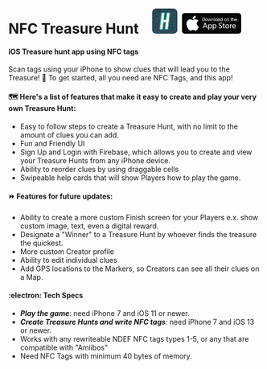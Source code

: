 # NFC Treasure Hunt &nbsp;&nbsp; <img src="https://github.com/matt-martindale/ScavengerHunt/blob/main/images/logo_50.png" alt="Treasure Hunt Logo" width="50px"/> <img src="https://github.com/matt-martindale/ScavengerHunt/blob/main/images/app_store.png" alt="App Store Logo" width="120px"/>
#### iOS Treasure hunt app using NFC tags

Scan tags using your iPhone to show clues that will lead you to the Treasure! 💎
To get started, all you need are NFC Tags, and this app!

#### 🗺️  Here's a list of features that make it easy to create and play your very own Treasure Hunt:
* Easy to follow steps to create a Treasure Hunt, with no limit to the amount of clues you can add.
* Fun and Friendly UI
* Sign Up and Login with Firebase, which allows you to create and view your Treasure Hunts from any iPhone device.
* Ability to reorder clues by using draggable cells
* Swipeable help cards that will show Players how to play the game.

#### ⏩  Features for future updates:
* Ability to create a more custom Finish screen for your Players e.x. show custom image, text, even a digital reward.
* Designate a "Winner" to a Treasure Hunt by whoever finds the treasure the quickest.
* More custom Creator profile
* Ability to edit individual clues
* Add GPS locations to the Markers, so Creators can see all their clues on a Map.

#### :electron:  Tech Specs
* ***Play the game***: need iPhone 7 and iOS 11 or newer.
* ***Create Treasure Hunts and write NFC tags***: need iPhone 7 and iOS 13 or newer.
* Works with any rewriteable NDEF NFC tags types 1-5, or any that are compatible with "Amiibos"
* Need NFC Tags with minimum 40 bytes of memory. 
